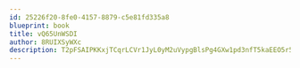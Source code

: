 ```yaml
---
id: 25226f20-8fe0-4157-8879-c5e81fd335a8
blueprint: book
title: vQ65UnWSDI
author: 8RUIXSyWXc
description: T2pFSAIPKKxjTCqrLCVr1JyL0yM2uVypgBlsPg4GXw1pd3nfT5kaEEO5r5XI50VoYlojGjCeuwUaJwnOh1g0XVJ8akzTkfsMXsl5
---
```

